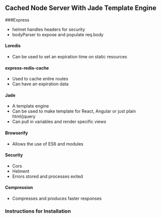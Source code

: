 

## Cached Node Server With Jade Template Engine

###Express

- helmet handles headers for security
- bodyParser to expose and populate req.body

#### Loredis
- Can be used to set an expiration time on static resources

#### express-redis-cache
- Used to cache entire routes
- Can have an expiration data

#### Jade
- A template engine
- Can be used to make template for React, Angular or just plain html/jquery
- Can pull in variables and render specific views

#### Browserify
- Allows the use of ES6 and modules

#### Security
- Cors
- Helment
- Errors stored and processes exited

#### Compression
- Compresses and produces faster responses

### Instructions for Installation
